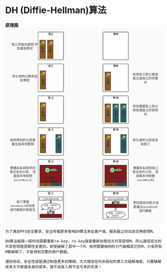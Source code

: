 # DH (Diffie-Hellman)算法

**原理图**
![avatar](img/Diffie-Hellman.jpg)

`为了满足PFS安全要求，安全传输更多使用DH算法来在客户端、服务器之间动态交换密钥M。`

`DH算法每隔一段时间需要重新re-key，re-key就是重新协商双方共享密钥M，所以通信双方的共享密钥是周期性变更的。即使破解了其中一个M，依然需要相同的力气破解其它的M，只有所有M都破解了，才能得到完整的用户数据。`

`通俗地说，安全性就是通过制造更多的障碍，大大增加任何未授权的第三方破解难度。只要破解成本大于数据本身的成本，就不会有人再干这亏本的买卖！`

